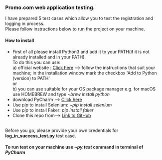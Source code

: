 <h3>Promo.com web application testing.</h3>

I have prepared 5 test cases which allow you to test the registration and logging in process. 
<br>
Please follow instructions below to run the project on your machine.
<br>
<h4>How to install</h4>
<ul>
<li>First of all please install Python3 and add it to your PATH(if it is not already installed and in your PATH).
<br>
To do this you can use:
<br>
a) official website : <a href="https://www.python.org/downloads/">Click here</a> --> follow the instructions that suit your machine; in the installation window mark the checkbox 'Add to Python (version) to PATH' 
<br>
or 
<br>
b) you can use suitable for your OS package manager e.g. 
for macOS use HOMEBREW and type <i>~brew install python</i></li>
<li>download PyCharm --> <a href="https://www.jetbrains.com/pycharm/download/#section=mac">Click here</a></li>
<li>Use <i>pip</i> to install Selenium: <i>~pip install selenium</i></li>
<li>Use <i>pip</i> to install Faker: <i>pip install faker</i></li>
<li>Clone this repo from--> <a href="https://github.com/urszulapuczynska/promo.com">Link to GitHub</a></li>
</ul>
<br>
Before you go, please provide your own credentials for <b>log_in_success_test.py</b> test case.
<h4>To run test on your machine use <i>~py.test</i> command in terminal of <i>PyCharm</i></h4>
